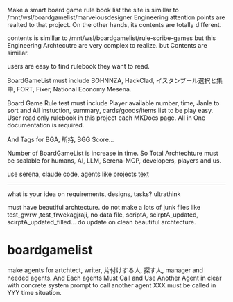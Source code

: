 
Make a smart board game rule book list 
the site is simillar to /mnt/wsl/boardgamelist/marvelousdesigner
Engineering attention points are realted to that project. On the other hands, its contents are totally different.

contents is simillar to /mnt/wsl/boardgamelist/rule-scribe-games
but this Engineering Archtecutre are very complex to realize. but Contents are simillar.

users are easy to find rulebook they want to read.

BoardGameList must include BOHNNZA, HackClad, イスタンブール選択と集中, FORT, Fixer, National Economy Mesena.

Board Game Rule test must include Player available number, time, Janle to sort and All instuction, summary, cards/goods/items list to be play easy.
User read only rulebook in this project each MKDocs page. All in One documentation is required.

And Tags for BGA, 所持, BGG Score... 

Number of BoardGameList is increase in time. So Total Archtechture must be scalable for humans, AI, LLM, Serena-MCP, developers, players and us.

use serena, claude code, agents like projects [text](marvelousdesigner)

---

what is your idea on requirements, designs, tasks? ultrathink

must have beautiful archtecture.
do not make a lots of junk files like test_gwrw ,test_frwekagjraji, no data file, scriptA, scirptA_updated, scirptA_updated_filled... do update on clean beautiful archtecture.
# boardgamelist

make agents for artchtect, writer, 片付けする人, 探す人, manager and needed agents. 
And Each agents Must Call and Use Another Agent in clear with concrete system prompt to call another agent XXX must be called in YYY time situation.
